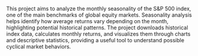 This project aims to analyze the monthly seasonality of the S&P 500 index, one of the main benchmarks of global equity markets. 
Seasonality analysis helps identify how average returns vary depending on the month, highlighting potential historical patterns. 
The project downloads historical index data, calculates monthly returns, and visualizes them through charts and descriptive statistics, providing a useful tool to understand possible cyclical market behaviors.
